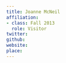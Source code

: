 ```yaml
---
title: Joanne McNeil
affiliation:
- class: Fall 2013
  role: Visitor
twitter:
github:
website:
place:
---
```

